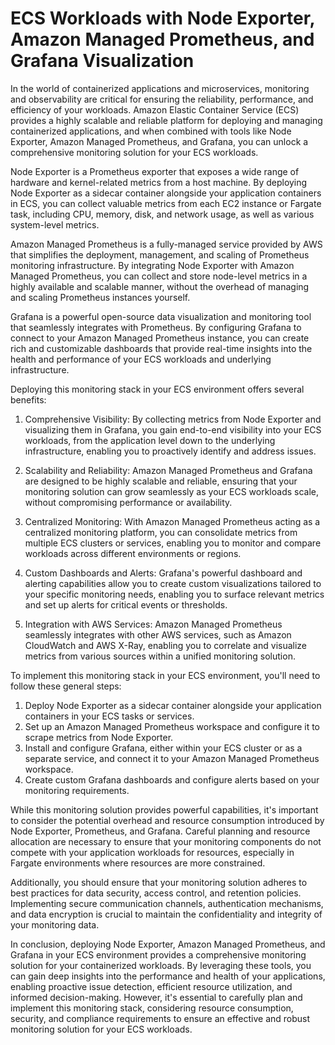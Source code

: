 # ECS Workloads with Node Exporter, Amazon Managed Prometheus, and Grafana Visualization

In the world of containerized applications and microservices, monitoring and observability are critical for ensuring the reliability, performance, and efficiency of your workloads. Amazon Elastic Container Service (ECS) provides a highly scalable and reliable platform for deploying and managing containerized applications, and when combined with tools like Node Exporter, Amazon Managed Prometheus, and Grafana, you can unlock a comprehensive monitoring solution for your ECS workloads.

Node Exporter is a Prometheus exporter that exposes a wide range of hardware and kernel-related metrics from a host machine. By deploying Node Exporter as a sidecar container alongside your application containers in ECS, you can collect valuable metrics from each EC2 instance or Fargate task, including CPU, memory, disk, and network usage, as well as various system-level metrics.

Amazon Managed Prometheus is a fully-managed service provided by AWS that simplifies the deployment, management, and scaling of Prometheus monitoring infrastructure. By integrating Node Exporter with Amazon Managed Prometheus, you can collect and store node-level metrics in a highly available and scalable manner, without the overhead of managing and scaling Prometheus instances yourself.

Grafana is a powerful open-source data visualization and monitoring tool that seamlessly integrates with Prometheus. By configuring Grafana to connect to your Amazon Managed Prometheus instance, you can create rich and customizable dashboards that provide real-time insights into the health and performance of your ECS workloads and underlying infrastructure.

Deploying this monitoring stack in your ECS environment offers several benefits:

1. Comprehensive Visibility: By collecting metrics from Node Exporter and visualizing them in Grafana, you gain end-to-end visibility into your ECS workloads, from the application level down to the underlying infrastructure, enabling you to proactively identify and address issues.

2. Scalability and Reliability: Amazon Managed Prometheus and Grafana are designed to be highly scalable and reliable, ensuring that your monitoring solution can grow seamlessly as your ECS workloads scale, without compromising performance or availability.

3. Centralized Monitoring: With Amazon Managed Prometheus acting as a centralized monitoring platform, you can consolidate metrics from multiple ECS clusters or services, enabling you to monitor and compare workloads across different environments or regions.

4. Custom Dashboards and Alerts: Grafana's powerful dashboard and alerting capabilities allow you to create custom visualizations tailored to your specific monitoring needs, enabling you to surface relevant metrics and set up alerts for critical events or thresholds.

5. Integration with AWS Services: Amazon Managed Prometheus seamlessly integrates with other AWS services, such as Amazon CloudWatch and AWS X-Ray, enabling you to correlate and visualize metrics from various sources within a unified monitoring solution.

To implement this monitoring stack in your ECS environment, you'll need to follow these general steps:

1. Deploy Node Exporter as a sidecar container alongside your application containers in your ECS tasks or services.
2. Set up an Amazon Managed Prometheus workspace and configure it to scrape metrics from Node Exporter.
3. Install and configure Grafana, either within your ECS cluster or as a separate service, and connect it to your Amazon Managed Prometheus workspace.
4. Create custom Grafana dashboards and configure alerts based on your monitoring requirements.

While this monitoring solution provides powerful capabilities, it's important to consider the potential overhead and resource consumption introduced by Node Exporter, Prometheus, and Grafana. Careful planning and resource allocation are necessary to ensure that your monitoring components do not compete with your application workloads for resources, especially in Fargate environments where resources are more constrained.

Additionally, you should ensure that your monitoring solution adheres to best practices for data security, access control, and retention policies. Implementing secure communication channels, authentication mechanisms, and data encryption is crucial to maintain the confidentiality and integrity of your monitoring data.

In conclusion, deploying Node Exporter, Amazon Managed Prometheus, and Grafana in your ECS environment provides a comprehensive monitoring solution for your containerized workloads. By leveraging these tools, you can gain deep insights into the performance and health of your applications, enabling proactive issue detection, efficient resource utilization, and informed decision-making. However, it's essential to carefully plan and implement this monitoring stack, considering resource consumption, security, and compliance requirements to ensure an effective and robust monitoring solution for your ECS workloads.